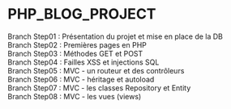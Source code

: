 # PHP_BLOG_PROJECT

Branch Step01 : Présentation du projet et mise en place de la DB  
Branch Step02 : Premières pages en PHP  
Branch Step03 : Méthodes GET et POST  
Branch Step04 : Failles XSS et injections SQL  
Branch Step05 : MVC - un routeur et des contrôleurs   
Branch Step06 : MVC - héritage et autoload   
Branch Step07 : MVC - les classes Repository et Entity   
Branch Step08 : MVC - les vues (views)   




